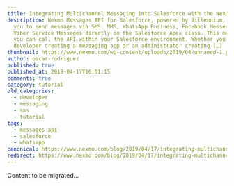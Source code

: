 ```yaml
---
title: Integrating Multichannel Messaging into Salesforce with the Nexmo Messages API
description: Nexmo Messages API for Salesforce, powered by Billennium, enables
  you to send messages via SMS, MMS, WhatsApp Business, Facebook Messenger, and
  Viber Service Messages directly on the Salesforce Apex class. This means that
  you can call the API within your Salesforce environment. Whether you are a
  developer creating a messaging app or an administrator creating […]
thumbnail: https://www.nexmo.com/wp-content/uploads/2019/04/unnamed-1.png
author: oscar-rodriguez
published: true
published_at: 2019-04-17T16:01:15
comments: true
category: tutorial
old_categories:
  - developer
  - messaging
  - sms
  - tutorial
tags:
  - messages-api
  - salesforce
  - whatsapp
canonical: https://www.nexmo.com/blog/2019/04/17/integrating-multichannel-messaging-into-salesforce-with-nexmo-messages-api
redirect: https://www.nexmo.com/blog/2019/04/17/integrating-multichannel-messaging-into-salesforce-with-nexmo-messages-api
---
```

Content to be migrated...